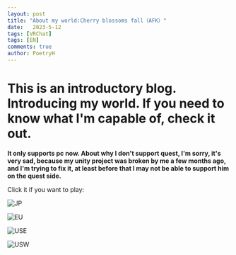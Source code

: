 ```yaml
--- 
layout: post
title: "About my world:Cherry blossoms fall（AFK）"
date:   2023-5-12
tags: [VRChat]
tags: [EN]
comments: true
author: PoetryH
--- 
```


# This is an introductory blog. Introducing my world. If you need to know what I'm capable of, check it out.

**It only supports pc now. About why I don't support quest, I'm sorry, it's very sad, because my unity project was broken by me a few months ago, and I'm trying to fix it, at least before that I may not be able to support him on the quest side.**




Click it if you want to play:

![JP][def4]

![EU][def3]

![USE][def2]

![USW][def]



[def]: https://vrchat.com/home/launch?worldId=wrld_188bdfa3-0133-41fc-82a6-84c701a60314&instanceId=79236~region(us)
[def2]: https://vrchat.com/home/launch?worldId=wrld_188bdfa3-0133-41fc-82a6-84c701a60314&instanceId=65505~region(use)
[def3]: https://vrchat.com/home/launch?worldId=wrld_188bdfa3-0133-41fc-82a6-84c701a60314&instanceId=64445~region(eu)
[def4]: https://vrchat.com/home/launch?worldId=wrld_188bdfa3-0133-41fc-82a6-84c701a60314&instanceId=18887~region(jp)
